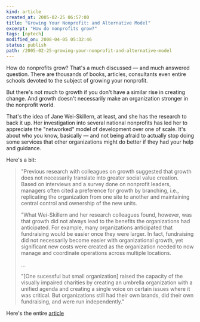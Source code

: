 ```yaml
--- 
kind: article
created_at: 2005-02-25 06:57:00
title: "Growing Your Nonprofit: and Alternative Model"
excerpt: "How do nonprofits grow?"
tags: [nptech]
modified_on: 2008-04-05 05:32:46
status: publish 
path: /2005-02-25-growing-your-nonprofit-and-alternative-model
---
```


How do nonprofits grow? That's a much discussed &mdash; and much answered question. There are thousands of books, articles, consultants even entire schools devoted to the subject of growing your nonprofit.

But there's not much to growth if you don't have a similar rise in creating change. And growth doesn't necessarily make an organization stronger in the nonprofit world.

That's the idea of Jane Wei-Skillern, at least, and she has the research to back it up. Her investigation into several national nonprofits has led her to appreciate the "networked" model of development over one of scale. It's about who you know, basically &mdash; and not being afraid to actually stop doing some services that other organizations might do better if they had your help and guidance.

Here's a bit:
<blockquote class="large">
"Previous research with colleagues on growth suggested that growth does not necessarily translate into greater social value creation. Based on interviews and a survey done on nonprofit leaders, managers often cited a preference for growth by branching, i.e., replicating the organization from one site to another and maintaining central control and ownership of the new units.

"What Wei-Skillern and her research colleagues found, however, was that growth did not always lead to the benefits the organizations had anticipated. For example, many organizations anticipated that fundraising would be easier once they were larger. In fact, fundraising did not necessarily become easier with organizational growth, yet significant new costs were created as the organization needed to now manage and coordinate operations across multiple locations.

...

"[One sucessful but small organization] raised the capacity of the visually impaired charities by creating an umbrella organization with a unified agenda and creating a single voice on certain issues where it was critical. But organizations still had their own brands, did their own fundraising, and were run independently."

</blockquote>

Here's the entire <a href="http://hbsworkingknowledge.hbs.edu/item.jhtml?id=4801&amp;t=nonprofit"> article </a>